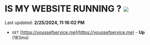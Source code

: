 # IS MY WEBSITE RUNNING ? [![](https://img.shields.io/static/v1?label=Sponsor&message=%E2%9D%A4&logo=GitHub&color=%23fe8e86)](https://github.com/sponsors/<username>)

Last updated: **2/25/2024, 11:16:02 PM**

- `GET` [https://youssefservice.me](https://youssefservice.me) - **Up** (183ms)
